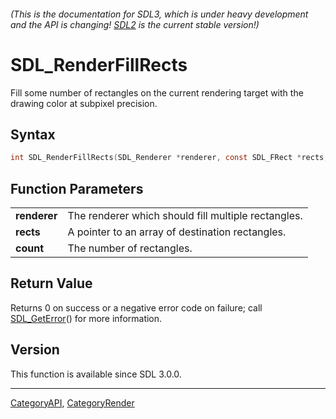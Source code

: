 ###### (This is the documentation for SDL3, which is under heavy development and the API is changing! [SDL2](https://wiki.libsdl.org/SDL2/) is the current stable version!)
# SDL_RenderFillRects

Fill some number of rectangles on the current rendering target with the drawing color at subpixel precision.

## Syntax

```c
int SDL_RenderFillRects(SDL_Renderer *renderer, const SDL_FRect *rects, int count);

```

## Function Parameters

|                  |                                                     |
| ---------------- | --------------------------------------------------- |
| **renderer**     | The renderer which should fill multiple rectangles. |
| **rects**        | A pointer to an array of destination rectangles.    |
| **count**        | The number of rectangles.                           |

## Return Value

Returns 0 on success or a negative error code on failure; call
[SDL_GetError](SDL_GetError.md)() for more information.

## Version

This function is available since SDL 3.0.0.

----
[CategoryAPI](CategoryAPI.md), [CategoryRender](CategoryRender.md)
